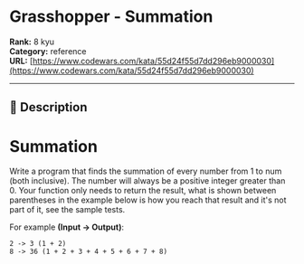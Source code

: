 # Grasshopper - Summation

**Rank:** 8 kyu  
**Category:** reference  
**URL:** [https://www.codewars.com/kata/55d24f55d7dd296eb9000030](https://www.codewars.com/kata/55d24f55d7dd296eb9000030)

---

## 📝 Description

# Summation

Write a program that finds the summation of every number from 1 to num (both inclusive). The number will always be a positive integer greater than 0. Your function only needs to return the result, what is shown between parentheses in the example below is how you reach that result and it's not part of it, see the sample tests.

For example **(Input -> Output)**:
```
2 -> 3 (1 + 2)
8 -> 36 (1 + 2 + 3 + 4 + 5 + 6 + 7 + 8)
```
